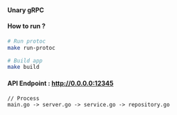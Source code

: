 #### Unary gRPC

#### How to run ?
```bash
# Run protoc
make run-protoc

# Build app
make build
```


#### API Endpoint : http://0.0.0.0:12345
```
// Process
main.go -> server.go -> service.go -> repository.go
```
